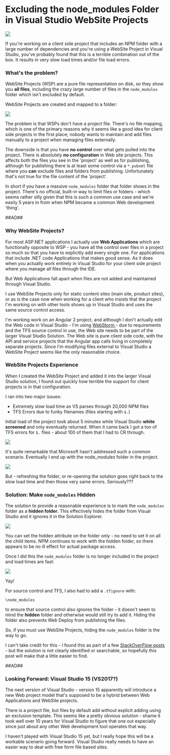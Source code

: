 ﻿# Excluding the node_modules Folder in Visual Studio WebSite Projects

![](TooMany.jpg)

If you're working on a client side project that includes an NPM folder with a large number of dependencies and you're using a WebSite Project in Visual Studio, you've probably found that this is a terrible combination out of the box. It results in very slow load times and/or file load errors.

### What's the problem?
WebSite Projects (WSP) are a pure file representation on disk, so they show you **all files**, including the crazy large number of files in the `node_modules` folder which isn't excluded by default.

WebSite Projects are created and mapped to a folder:

![](AddWebSiteFolder.png)

The problem is that WSPs don't have a project file. There's no file mapping, which is one of the primary reasons why it seems like a good idea for client side projects in the first place; nobody wants to maintain and add files manually to a project when managing files externally.

The downside is that you have **no control** over what gets pulled into the project. There is absolutely **no configuration** in Web site projects. This affects both the files you see in the 'project' as well as for publishing, although for publishing there is at least some control via a `*.pubxml` file where you **can** exclude files and folders from publishing. Unfortunately that's not true for the file content of the 'project'.

In short if you have a massive `node_modules` folder that folder shows in the project. There's no official, built-in way to limit files or folders - which seems rather silly given that this is such a common use case and we're easily 5 years in from when NPM became a common Web development 'thing'.

##AD##

### Why WebSite Projects?
For most ASP.NET applications I actually use **Web Applications** which are functionally opposite to WSP - you have all the control over files in a project so much so that you have to explicitly add every single one. For applications that include .NET code Applications that makes good sense. As it does when you actually work entirely in Visual Studio for your client side project where you manage all files through the IDE. 

But Web Applications fall apart when files are not added and maintained through Visual Studio.

I use WebSite Projects only for static content sites (main site, product sites), or as is the case now when working for a client who insists that the project I'm working on with other tools shows up in Visual Studio and uses the same source control access.

I'm working work on an Angular 2 project, and although I don't actually edit the Web code in Visual Studio - I'm using [WebStorm ](https://www.jetbrains.com/webstorm/) - due to requirements and the TFS source control in use, the Web site needs to be part of the larger Visual Studio Solution. The Web site is pure client side code, with the API and service projects that the Angular app calls living in completely separate projects. Since I'm modifying files external to Visual Studio a WebSite Project seems like the only reasonable choice.

### WebSite Projects Experience
When I created the WebSite Project and added it into the  larger Visual Studio  solution, I found out quickly how terrible the support for client projects is in that configuration.

I ran into two major issues:

* Extremely slow load time as VS parses through 20,000 NPM files
* TFS Errors due to funky filenames (files starting with `$.`)

Initial load of the project took about 5 minutes while Visual Studio **white screened** and only eventually returned. When it came back I got a ton of TFS errors for `$.` files - about 100 of them that I had to CR through.

![](FileErrors.png)

It's quite remarkable that Microsoft hasn't addressed such a common scenario. Eventually I end up with the node_modules folder in the project.

![](NodeModulesInProject.png)

But - refreshing the folder, or re-opening the solution goes right back to the slow load time and then those very same errors. Seriously???

### Solution: Make `node_modules` Hidden
The solution to provide a reasonable experience is to mark the `node_modules` folder as a **hidden folder**. This effectively hides the folder from Visual Studio and it ignores it in the Solution Explorer.

![](HideNodeModules.png)

You can set the hidden attribute on the folder only - no need to set it on all the child items. NPM continues to work with the hidden folder, so there appears to be no ill effect for actual package access.

Once I did this the `node_modules` folder is no longer included in the project and load times are fast:

![](NoNodeModulesInProject.png)

Yay!

For source control and TFS, I also had to add a `.tfignore` with:

```
\node_modules
```

to ensure that source control also ignores the folder - it doesn't seem to mind the **hidden** folder and otherwise would still try to add it. Hiding the folder also prevents Web Deploy from publishing the files.

So, if you must use WebSite Projects, hiding the `node_modules` folder is the way to go.

I can't take credit for this - I found this as part of a few [StackOverFlow posts](http://stackoverflow.com/questions/32791684/exclude-ignore-a-folder-in-visual-studio-2015-web-project) - but the solution is not clearly identified or searchable, so hopefully this post will make that a little easier to find.

##AD##

### Looking Forward: Visual Studio 15 (VS2017?)
The next version of Visual Studio - version 15 apparently will introduce a new Web project model that's supposed to be a hybrid between Web Applications and WebSite projects. 

There is a project file, but files by default add without explicit adding using an exclusion template. This seems like a pretty obvious solution - shame it took well over 10 years for Visual Studio to figure that one out especially since just about any other Web development tool operates that way.

I haven't played with Visual Studio 15 yet, but I really hope this will be a workable scenario going forward. Visual Studio really needs to have an easier way to deal with free form file based sites.


<!-- Post Configuration -->
<!--
```xml
<blogpost>
<abstract>
If you're working on a client side project that includes an NPM folder with a large number of dependencies and you're using a WebSite Project in Visual Studio, you've probably found that this is a terrible combination out of the box. In this post I describe why this is a problem and how you can work around it with a simple hack.
</abstract>
<categories>
ASP.NET,Visual Studio
</categories>
<keywords>
node_modules,WebSite Projects,ASP.NET
</keywords>
<weblogs>
<postid>52001</postid>
<weblog>
Rick Strahl's Weblog
</weblog>
</weblogs>
</blogpost>
```
-->
<!-- End Post Configuration -->
